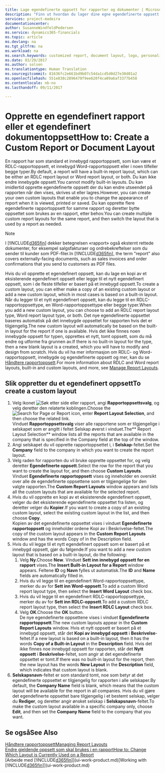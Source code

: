 ```yaml
---
title: Lage egendefinerte oppsett for rapporter og dokumenter | Microsoft-dokumentasjon
description: "Finn ut hvordan du lager dine egne egendefinerte oppsett for å tilpasse utseendet på en rapport når den vises, skrives ut eller lagres."
services: project-madeira
documentationcenter: 
author: SusanneWindfeldPedersen
ms.service: dynamics365-financials
ms.topic: article
ms.devlang: na
ms.tgt_pltfrm: na
ms.workload: na
ms.search.keywords: customized report, document layout, logo, personalize
ms.date: 03/29/2017
ms.author: solsen
ms.translationtype: Human Translation
ms.sourcegitcommit: 81636fc2e661bd9b07c54da1cd5d0d27e30d01a2
ms.openlocfilehash: 551e838c2896470f9ee620f4ca09a6af3377b458
ms.contentlocale: nb-no
ms.lasthandoff: 09/11/2017

---
```

# <a name="how-to-create-a-custom-report-or-document-layout"></a><span data-ttu-id="673fd-103">Opprette en egendefinert rapport eller et egendefinert dokumentoppsett</span><span class="sxs-lookup"><span data-stu-id="673fd-103">How to: Create a Custom Report or Document Layout</span></span>
<span data-ttu-id="673fd-104">En rapport har som standard et innebygd rapportoppsett, som kan være et RDLC-rapportoppsett, et innebygd Word-rapportoppsett eller i noen tilfeller begge typer.</span><span class="sxs-lookup"><span data-stu-id="673fd-104">By default, a report will have a built-in report layout, which can be either an RDLC report layout or Word report layout, or both.</span></span> <span data-ttu-id="673fd-105">Du kan ikke endre innebygde oppsett.</span><span class="sxs-lookup"><span data-stu-id="673fd-105">You cannot modify built-in layouts.</span></span> <span data-ttu-id="673fd-106">Du kan imidlertid opprette egendefinerte oppsett der du kan endre utseendet på rapporten når den vises, skrives ut eller lagres.</span><span class="sxs-lookup"><span data-stu-id="673fd-106">However, you can create your own custom layouts that enable you to change the appearance of report when it is viewed, printed or saved.</span></span> <span data-ttu-id="673fd-107">Du kan opprette flere egendefinerte rapportoppsett for samme rapport og deretter bytte oppsettet som brukes av en rapport, etter behov.</span><span class="sxs-lookup"><span data-stu-id="673fd-107">You can create multiple custom report layouts for the same report, and then switch the layout that is used by a report as needed.</span></span>

> [!NOTE]  
>   <span data-ttu-id="673fd-108">I [!INCLUDE[d365fin](includes/d365fin_md.md)] dekker betegnelsen «rapport» også eksternt rettede dokumenter, for eksempel salgsfakturaer og ordrebekreftelser som du sender til kunder som PDF-filer.</span><span class="sxs-lookup"><span data-stu-id="673fd-108">In [!INCLUDE[d365fin](includes/d365fin_md.md)], the term "report" also covers externally-facing documents, such as sales invoices and order confirmations that you send to customers as PDF files.</span></span>

<span data-ttu-id="673fd-109">Hvis du vil opprette et egendefinert oppsett, kan du lage en kopi av et eksisterende egendefinert oppsett eller legge til et nytt egendefinert oppsett, som i de fleste tilfeller er basert på et innebygd oppsett.</span><span class="sxs-lookup"><span data-stu-id="673fd-109">To create a custom layout, you can either make a copy of an existing custom layout or add a new custom layout, which in most cases is based on a built-in layout.</span></span> <span data-ttu-id="673fd-110">Når du legger til et nytt egendefinert oppsett, kan du legge til en RDLC-rapportoppsettype, en Word-rapportoppsettype eller begge typer.</span><span class="sxs-lookup"><span data-stu-id="673fd-110">When you add a new custom layout, you can choose to add an RDLC report layout type, Word report layout type, or both.</span></span> <span data-ttu-id="673fd-111">Det nye egendefinerte oppsettet baseres automatisk på det innebygde oppsettet for rapporten hvis det er tilgjengelig.</span><span class="sxs-lookup"><span data-stu-id="673fd-111">The new custom layout will automatically be based on the built-in layout for the report if one is available.</span></span> <span data-ttu-id="673fd-112">Hvis det ikke finnes noen innebygde oppsett for typen, opprettes et nytt, tomt oppsett, som du må endre og utforme fra grunnen av.</span><span class="sxs-lookup"><span data-stu-id="673fd-112">If there is no built-in layout for the type, then a new blank layout is a created, which you will have to modify and design from scratch.</span></span> <span data-ttu-id="673fd-113">Hvis du vil ha mer informasjon om RDLC- og Word-rapportoppsett, innebygde og egendefinerte oppsett og mer, kan du se [Håndtere rapportoppsett](ui-manage-report-layouts.md).</span><span class="sxs-lookup"><span data-stu-id="673fd-113">For more information about RDLC and Word report layouts, built-in and custom layouts, and more, see [Manage Report Layouts](ui-manage-report-layouts.md).</span></span>  

## <a name="to-create-a-custom-layout"></a><span data-ttu-id="673fd-114">Slik oppretter du et egendefinert oppsett</span><span class="sxs-lookup"><span data-stu-id="673fd-114">To create a custom layout</span></span>
1. <span data-ttu-id="673fd-115">Velg ikonet ![Søk etter side eller rapport](media/ui-search/search_small.png "Search for Page or Report icon"), angi **Rapportoppsettsvalg**, og velg deretter den relaterte koblingen.</span><span class="sxs-lookup"><span data-stu-id="673fd-115">Choose the ![Search for Page or Report](media/ui-search/search_small.png "Search for Page or Report icon") icon, enter **Report Layout Selection**, and then choose the related link.</span></span>  
   <span data-ttu-id="673fd-116">Vinduet **Rapportoppsettsvalg** viser alle rapportene som er tilgjengelige i selskapet som er angitt i feltet Selskap øverst i vinduet.</span><span class="sxs-lookup"><span data-stu-id="673fd-116">The** Report Layout Selection** window lists all the reports that are available in the company that is specified in the Company field at the top of the window.</span></span>
2. <span data-ttu-id="673fd-117">Angi selskapet du vil opprette rapportoppsettet i, i **Selskap**-feltet.</span><span class="sxs-lookup"><span data-stu-id="673fd-117">Set the **Company** field to the company in which you want to create the report layout.</span></span>
3. <span data-ttu-id="673fd-118">Velg raden for rapporten du vil bruke opprette oppsettet for, og velg deretter **Egendefinerte oppsett**.</span><span class="sxs-lookup"><span data-stu-id="673fd-118">Select the row for the report that you want to create the layout for, and then choose **Custom Layouts**.</span></span>  
   <span data-ttu-id="673fd-119">Vinduet **Egendefinerte rapportoppsett** vises og inneholder en oversikt over alle de egendefinerte oppsettene som er tilgjengelige for den valgte rapporten.</span><span class="sxs-lookup"><span data-stu-id="673fd-119">The **Custom Report Layouts** window appears and lists all the custom layouts that are available for the selected report.</span></span>
4. <span data-ttu-id="673fd-120">Hvis du vil opprette en kopi av et eksisterende egendefinert oppsett, velger du det eksisterende egendefinerte oppsettet fra listen, og deretter velger du **Kopier**.</span><span class="sxs-lookup"><span data-stu-id="673fd-120">If you want to create a copy of an existing custom layout, select the existing custom layout in the list, and then choose **Copy**.</span></span>  
   <span data-ttu-id="673fd-121">Kopien av det egendefinerte oppsettet vises i vinduet **Egendefinerte rapportoppsett** og inneholder ordene Kopi av i Beskrivelse-feltet.</span><span class="sxs-lookup"><span data-stu-id="673fd-121">The copy of the custom layout appears in the **Custom Report Layouts** window and has the words Copy of in the Description field.</span></span>
5. <span data-ttu-id="673fd-122">Hvis du vil legge til et nytt egendefinert oppsett som er basert på et innebygd oppsett, gjør du følgende:</span><span class="sxs-lookup"><span data-stu-id="673fd-122">If you want to add a new custom layout that is based on a built-in layout, do the following:</span></span>  
   1. <span data-ttu-id="673fd-123">Velg **Ny**.</span><span class="sxs-lookup"><span data-stu-id="673fd-123">Choose **New**.</span></span> <span data-ttu-id="673fd-124">Vinduet **Sett inn innebygd oppsett for en rapport** vises.</span><span class="sxs-lookup"><span data-stu-id="673fd-124">The **Insert Built-in Layout for a Report** window appears.</span></span> <span data-ttu-id="673fd-125">Feltene **ID** og **Navn** fylles ut automatisk.</span><span class="sxs-lookup"><span data-stu-id="673fd-125">The **ID** and **Name** fields are automatically filled in.</span></span>
   2. <span data-ttu-id="673fd-126">Hvis du vil legge til en egendefinert Word-rapportoppsettype, merker du av for **Sett inn Word-oppsett**.</span><span class="sxs-lookup"><span data-stu-id="673fd-126">To add a custom Word report layout type, then select the **Insert Word Layout** check box.</span></span>
   3. <span data-ttu-id="673fd-127">Hvis du vil legge til en egendefinert RDLC-rapportoppsettype, merker du av for **Sett inn RDLC-oppsett**.</span><span class="sxs-lookup"><span data-stu-id="673fd-127">To add a custom RDLC report layout type, then select the **Insert RDLC Layout** check box.</span></span>
   4. <span data-ttu-id="673fd-128">Velg **OK**.</span><span class="sxs-lookup"><span data-stu-id="673fd-128">Choose the **OK** button.</span></span>  
      <span data-ttu-id="673fd-129">De nye egendefinerte oppsettene vises i vinduet **Egendefinerte rapportoppsett**.</span><span class="sxs-lookup"><span data-stu-id="673fd-129">The new custom layouts appear in the **Custom Report Layouts** window.</span></span> <span data-ttu-id="673fd-130">Hvis et nytt oppsett er basert på et innebygd oppsett, står det **Kopi av innebygd oppsett** i **Beskrivelse**-feltet.</span><span class="sxs-lookup"><span data-stu-id="673fd-130">If a new layout is based on a built-in layout, then it has the words **Copy of a Built-in Layout** in the **Description** field.</span></span> <span data-ttu-id="673fd-131">Hvis det ikke finnes noe innebygd oppsett for rapporten, står det **Nytt oppsett** i **Beskrivelse**-feltet, som angir at det egendefinerte oppsettet er tomt.</span><span class="sxs-lookup"><span data-stu-id="673fd-131">If there was no built-in layout for the report, then the new layout has the words **New Layout** in the **Description** field, which indicates that custom layout is blank.</span></span>
6. <span data-ttu-id="673fd-132">**Selskapsnavn**-feltet er som standard tomt, noe som betyr at det egendefinerte oppsettet er tilgjengelig for rapporten i alle selskaper.</span><span class="sxs-lookup"><span data-stu-id="673fd-132">By default, the **Company Name** field is blank, which means that the custom layout will be available for the report in all companies.</span></span> <span data-ttu-id="673fd-133">Hvis du vil gjøre det egendefinerte oppsettet bare tilgjengelig i et bestemt selskap, velger du **Rediger**, og deretter angir ønsket selskap i **Selskapsnavn**-feltet.</span><span class="sxs-lookup"><span data-stu-id="673fd-133">To make the custom layout available in a specific company only, choose **Edit**, and then set the **Company Name** field to the company that you want.</span></span>

## <a name="see-also"></a><span data-ttu-id="673fd-134">Se også</span><span class="sxs-lookup"><span data-stu-id="673fd-134">See Also</span></span>
[<span data-ttu-id="673fd-135">Håndtere rapportoppsett</span><span class="sxs-lookup"><span data-stu-id="673fd-135">Managing Report Layouts</span></span>](ui-manage-report-layouts.md)  
[<span data-ttu-id="673fd-136">Endre gjeldende oppsett som skal brukes i en rapport</span><span class="sxs-lookup"><span data-stu-id="673fd-136">How to: Change Which Layout is Currently Used on a Report</span></span>](ui-how-change-layout-currently-used-report.md)  
<span data-ttu-id="673fd-137">[Arbeide med [!INCLUDE[d365fin](includes/d365fin_md.md)]](ui-work-product.md)</span><span class="sxs-lookup"><span data-stu-id="673fd-137">[Working with [!INCLUDE[d365fin](includes/d365fin_md.md)]](ui-work-product.md)</span></span>

